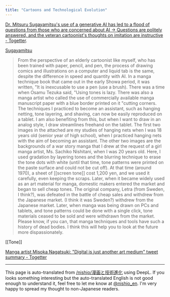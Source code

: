 ```yaml
---
title: "Cartoons and Technological Evolution"
---
```


[Dr. Mitsuru Sugayamitsu's use of a generative AI has led to a flood of questions from those who are concerned about AI -> Questions are politely answered, and the veteran cartoonist's thoughts on imitation are instructive - Togetter](https://togetter.com/li/2360940).

[Sugayamitsu](https://x.com/msugaya/status/1786630812840153178)
> From the perspective of an elderly cartoonist like myself, who has been trained with paper, pencil, and pen, the process of drawing comics and illustrations on a computer and liquid tab is the same, despite the difference in speed and quantity with AI.
>  In a manga technique book that came out in the early Showa period, it was written, "It is inexcusable to use a pen (use a brush). There was a time when Osamu Tezuka said, "Using tones is lazy. There was also a manga artist who called the use of commercially available manga manuscript paper with a blue border printed on it "cutting corners.
>  The techniques I practiced to become an assistant, such as hanging netting, tone layering, and shaving, can now be easily reproduced on a tablet. I am also benefiting from this, but when I want to draw in an analog style, I draw streamlines freehand on the tablet.
>  The first two images in the attached are my studies of hanging nets when I was 18 years old (senior year of high school), when I practiced hanging nets with the aim of becoming an assistant. The other two images are the backgrounds of a war story manga that I drew at the request of a girl manga artist, Ms. Sachiko Nishitani, when I was 20 years old. Here, I used gradation by layering tones and the blurring technique to erase the tone dots with white (until that time, tone patterns were printed on the paste surface and could not be cut off).
>  At that time (around 1970), a sheet of [[screen tone]] cost 1,200 yen, and we used it carefully, even keeping the scraps. Later, when it became widely used as an art material for manga, domestic makers entered the market and began to sell cheap tones. The original company, Letra (from Sweden, I think?), was defeated in the battle of cheap sales and withdrew from the Japanese market. (I think it was Sweden?) withdrew from the Japanese market. Later, when manga was being drawn on PCs and tablets, and tone patterns could be done with a single click, tone materials ceased to be sold and were withdrawn from the market.
>  Please know, if you can, that manga techniques and tools have such a history of dead bodies. I think this will help you to look at the future more dispassionately.

[[Tone]]

[Manga artist Misoka Nagatsuki: "Digital is just another art medium" tweet summary - Togetter](https://togetter.com/li/220912)

---
This page is auto-translated from [/nishio/漫画と技術進化](https://scrapbox.io/nishio/漫画と技術進化) using DeepL. If you looks something interesting but the auto-translated English is not good enough to understand it, feel free to let me know at [@nishio_en](https://twitter.com/nishio_en). I'm very happy to spread my thought to non-Japanese readers.